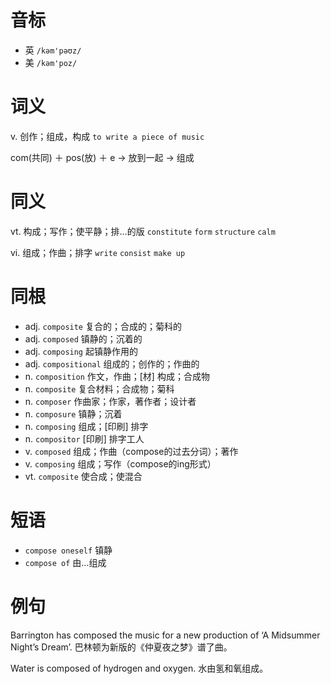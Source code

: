 # 音标

- 英 `/kəm'pəʊz/`
- 美 `/kəm'poz/`

# 词义

v. 创作；组成，构成
`to write a piece of music`



com(共同) ＋ pos(放) ＋ e → 放到一起 → 组成

# 同义

vt. 构成；写作；使平静；排…的版
`constitute` `form` `structure` `calm`

vi. 组成；作曲；排字
`write` `consist` `make up`

# 同根

- adj. `composite` 复合的；合成的；菊科的
- adj. `composed` 镇静的；沉着的
- adj. `composing` 起镇静作用的
- adj. `compositional` 组成的；创作的；作曲的
- n. `composition` 作文，作曲；[材] 构成；合成物
- n. `composite` 复合材料；合成物；菊科
- n. `composer` 作曲家；作家，著作者；设计者
- n. `composure` 镇静；沉着
- n. `composing` 组成；[印刷] 排字
- n. `compositor` [印刷] 排字工人
- v. `composed` 组成；作曲（compose的过去分词）；著作
- v. `composing` 组成；写作（compose的ing形式）
- vt. `composite` 使合成；使混合

# 短语

- `compose oneself` 镇静
- `compose of` 由…组成

# 例句

Barrington has composed the music for a new production of ‘A Midsummer Night’s Dream’.
巴林顿为新版的《仲夏夜之梦》谱了曲。

Water is composed of hydrogen and oxygen.
水由氢和氧组成。


